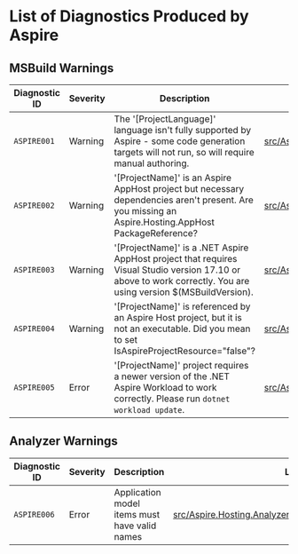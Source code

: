 # List of Diagnostics Produced by Aspire

## MSBuild Warnings

| Diagnostic ID | Severity | Description | Location |
| ------------- | -------- | ----------- | -------- |
| `ASPIRE001` | Warning | The '\[ProjectLanguage\]' language isn't fully supported by Aspire - some code generation targets will not run, so will require manual authoring. | [src/Aspire.Hosting.AppHost/build/Aspire.Hosting.AppHost.in.targets](../src/Aspire.Hosting.AppHost/build/Aspire.Hosting.AppHost.in.targets) |
| `ASPIRE002` | Warning | '\[ProjectName\]' is an Aspire AppHost project but necessary dependencies aren't present. Are you missing an Aspire.Hosting.AppHost PackageReference? | [src/Aspire.Hosting.Sdk/SDK/Sdk.in.targets](../src/Aspire.Hosting.Sdk/SDK/Sdk.in.targets) |
| `ASPIRE003` | Warning | '\[ProjectName\]' is a .NET Aspire AppHost project that requires Visual Studio version 17.10 or above to work correctly. You are using version $(MSBuildVersion). | [src/Aspire.Hosting.Sdk/SDK/Sdk.in.targets](../src/Aspire.Hosting.Sdk/SDK/Sdk.in.targets) |
| `ASPIRE004` | Warning | '\[ProjectName\]' is referenced by an Aspire Host project, but it is not an executable. Did you mean to set IsAspireProjectResource=&quot;false&quot;? | [src/Aspire.Hosting.AppHost/build/Aspire.Hosting.AppHost.in.targets](../src/Aspire.Hosting.AppHost/build/Aspire.Hosting.AppHost.in.targets) |
| `ASPIRE005` | Error | '\[ProjectName\]' project requires a newer version of the .NET Aspire Workload to work correctly. Please run `dotnet workload update`. | [src/Aspire.Hosting.AppHost/build/Aspire.Hosting.AppHost.in.targets](../src/Aspire.Hosting.AppHost/build/Aspire.Hosting.AppHost.in.targets) |

## Analyzer Warnings

| Diagnostic ID | Severity | Description | Location |
| ------------- | -------- | ----------- | -------- |
| `ASPIRE006` | Error | Application model items must have valid names | [src/Aspire.Hosting.Analyzers/AppHostAnalyzer.Diagnostics.cs](../src/Aspire.Hosting.Analyzers/AppHostAnalyzer.Diagnostics.cs) |
